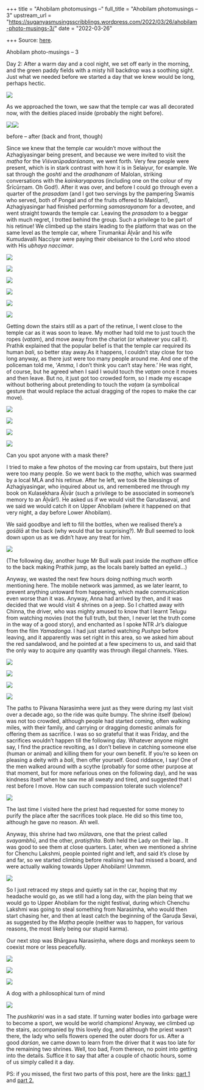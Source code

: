 +++
title = "Ahobilam photomusings –"
full_title = "Ahobilam photomusings – 3"
upstream_url = "https://suganyasmusingsscribblings.wordpress.com/2022/03/26/ahobilam-photo-musings-3/"
date = "2022-03-26"

+++
Source: [here](https://suganyasmusingsscribblings.wordpress.com/2022/03/26/ahobilam-photo-musings-3/).

Ahobilam photo-musings – 3

Day 2: After a warm day and a cool night, we set off early in the morning, and the green paddy fields with a misty hill backdrop was a soothing sight. Just what we needed before we started a day that we knew would be long, perhaps hectic.

![](https://suganyasmusingsscribblings.files.wordpress.com/2022/03/img_20220318_065723-min.jpg?w=840)

As we approached the town, we saw that the temple car was all decorated now, with the deities placed inside (probably the night before).

![](https://suganyasmusingsscribblings.files.wordpress.com/2022/03/img_20220317_183036-min.jpg)![](https://suganyasmusingsscribblings.files.wordpress.com/2022/03/img_20220318_070833-min.jpg)

before – after (back and front, though)

Since we knew that the temple car wouldn’t move without the Azhagiyasingar being present, and because we were invited to visit the *maṭha* for the *Viśvarūpadarśanam*, we went forth. Very few people were present, which is in stark contrast with how it is in Selaiyur, for example. We sat through the *goshti* and the *aradhanam* of Malolan, striking conversations with the *kainkaryapara*s (including one on the colour of my Śrīcūrṇam. Oh God!). After it was over, and before I could go through even a quarter of the *prasadam* (and I got two servings by the pampering Swamis who served, both of Pongal and of the fruits offered to Malolan!), Azhagiyasingar had finished performing *samasrayanam* for a devotee, and went straight towards the temple car. Leaving the *prasadam* to a beggar with much regret, I trotted behind the group. Such a privilege to be part of his retinue! We climbed up the stairs leading to the platform that was on the same level as the temple car, where Tirumankai Āḻvār and his wife Kumudavalli Nacciyar were paying their obeisance to the Lord who stood with His *ubhaya naccimar*.

![](https://suganyasmusingsscribblings.files.wordpress.com/2022/03/img_20220318_092354-min.jpg?w=768)

![](https://suganyasmusingsscribblings.files.wordpress.com/2022/03/img_20220318_093329-min.jpg?w=1024)

![](https://suganyasmusingsscribblings.files.wordpress.com/2022/03/img_20220318_093751-min.jpg?w=768)

![](https://suganyasmusingsscribblings.files.wordpress.com/2022/03/img_20220318_094727-min.jpg?w=1024)

![](https://suganyasmusingsscribblings.files.wordpress.com/2022/03/img_20220318_093841-min.jpg?w=768)

![](https://suganyasmusingsscribblings.files.wordpress.com/2022/03/img_20220318_093827-min.jpg?w=768)

Getting down the stairs still as a part of the retinue, I went close to the temple car as it was soon to leave. My mother had told me to just touch the ropes (*vaṭam*), and move away from the chariot (or whatever you call it). Prathik explained that the popular belief is that the temple car required its human *bali*, so better stay away.As it happens, I couldn’t stay close for too long anyway, as there just were too many people around me. And one of the policeman told me, ‘*Amma*, I don’t think you can’t stay here.’ He was right, of course, but he agreed when I said I would touch the *vaṭam* once it moves and then leave. But no, it just got too crowded form, so I made my escape without bothering about pretending to touch the *vaṭam* (a symbolical gesture that would replace the actual dragging of the ropes to make the car move).

![](https://suganyasmusingsscribblings.files.wordpress.com/2022/03/img_20220318_094732-min.jpg?w=768)

![](https://suganyasmusingsscribblings.files.wordpress.com/2022/03/img_20220318_094819-min.jpg?w=1024)

![](https://suganyasmusingsscribblings.files.wordpress.com/2022/03/img_20220318_094934-min.jpg?w=768)

![](https://suganyasmusingsscribblings.files.wordpress.com/2022/03/img_20220318_095118-min-1.jpg?w=768)

Can you spot anyone with a mask there?

I tried to make a few photos of the moving car from upstairs, but there just were too many people. So we went back to the *maṭha*, which was swarmed by a local MLA and his retinue. After he left, we took the blessings of Azhagiyasingar, who inquired about us, and remembered me through my book on Kulasekhara Āḻvār (such a privilege to be associated in someone’s memory to an Āḻvār!). He asked us if we would visit the Garudasevai, and we said we would catch it on Upper Ahobilam (where it happened on that very night, a day before Lower Ahobilam).

We said goodbye and left to fill the bottles, when we realised there’s a *gośālā* at the back (why would that be surprising?). Mr Bull seemed to look down upon us as we didn’t have any treat for him.

![](https://suganyasmusingsscribblings.files.wordpress.com/2022/03/img_20220318_103932-min.jpg?w=768)

(The following day, another huge Mr Bull walk past inside the *maṭham* office to the back making Prathik jump, as the locals barely batted an eyelid…)

Anyway, we wasted the next few hours doing nothing much worth mentioning here. The mobile network was jammed, as we later learnt, to prevent anything untoward from happening, which made communication even worse than it was. Anyway, Anna had arrived by then, and it was decided that we would visit 4 shrines on a jeep. So I chatted away with Chinna, the driver, who was mighty amused to know that I learnt Telugu from watching movies (not the full truth, but then, I never let the truth come in the way of a good story), and enchanted as I spoke NTR Jr’s dialogue from the film *Yamadonga*. I had just started watching *Pushpa* before leaving, and it apparently was set right in this area, so we asked him about the red sandalwood, and he pointed at a few specimens to us, and said that the only way to acquire any quantity was through illegal channels. Yikes.

![](https://suganyasmusingsscribblings.files.wordpress.com/2022/03/img_20220318_142239-min.jpg?w=1024)

![](https://suganyasmusingsscribblings.files.wordpress.com/2022/03/img_20220318_145851-min.jpg?w=768)

![](https://suganyasmusingsscribblings.files.wordpress.com/2022/03/img_20220318_150217-min.jpg?w=768)

![](https://suganyasmusingsscribblings.files.wordpress.com/2022/03/img_20220318_150246-min.jpg?w=768)

The paths to Pāvana Narasimha were just as they were during my last visit over a decade ago, so the ride was quite bumpy. The shrine itself (below) was not too crowded, although people had started coming, often walking miles, with their family, and carrying or dragging domestic animals for offering them as sacrifice. I was so so grateful that it was Friday, and the sacrifices wouldn’t happen till the following day. Whatever anyone might say, I find the practice revolting, as I don’t believe in catching someone else (human or animal) and killing them for your own benefit. If you’re so keen on pleasing a deity with a *bali*, then offer yourself. Good riddance, I say! One of the men walked around with a scythe (probably for some other purpose at that moment, but for more nefarious ones on the following day), and he was kindness itself when he saw me all sweaty and tired, and suggested that I rest before I move. How can such compassion tolerate such violence?

![](https://suganyasmusingsscribblings.files.wordpress.com/2022/03/img_20220318_153127-min.jpg?w=768)

The last time I visited here the priest had requested for some money to purify the place after the sacrifices took place. He did so this time too, although he gave no reason. Ah well.

Anyway, this shrine had two *mūlavar*s, one that the priest called *svayambhū*, and the other, *pratiṣṭhita*. Both held the Lady on their lap.. It was good to see them at close quarters. Later, when we mentioned a shrine for Chenchu Lakshmi, people pointed right and left, and said it’s close by and far, so we started climbing before realising we had missed a board, and were actually walking towards Upper Ahobilam! Ummmm.

![](https://suganyasmusingsscribblings.files.wordpress.com/2022/03/img_20220318_154650-min.jpg?w=840)

So I just retraced my steps and quietly sat in the car, hoping that my headache would go, as we still had a long day, with the plan being that we would go to Upper Ahobilam for the night festival, during which Chenchu Lakshmi was going to steal something from Narasimha, who would then start chasing her, and then at least catch the beginning of the Garuḍa Sevai, as suggested by the *Maṭha* people (neither was to happen, for various reasons, the most likely being our stupid karma).

Our next stop was Bhārgava Narasiṃha, where dogs and monkeys seem to coexist more or less peacefully.

![](https://suganyasmusingsscribblings.files.wordpress.com/2022/03/img_20220318_172901-min.jpg?w=768)

![](https://suganyasmusingsscribblings.files.wordpress.com/2022/03/img_20220318_172914-min.jpg?w=1024)

![](https://suganyasmusingsscribblings.files.wordpress.com/2022/03/img_20220318_173218-min.jpg?w=768)

A dog with a philosophical turn of mind

![](https://suganyasmusingsscribblings.files.wordpress.com/2022/03/img_20220318_173234-min.jpg?w=768)

The *pushkarini* was in a sad state. If turning water bodies into garbage were to become a sport, we would be world champions! Anyway, we climbed up the stairs, accompanied by this lovely dog, and although the priest wasn’t there, the lady who sells flowers opened the outer doors for us. After a good *darśan*, we came down to learn from the driver that it was too late for the remaining two shrines. Well, too bad, From thereon, no point into getting into the details. Suffice it to say that after a couple of chaotic hours, some of us simply called it a day.

PS: if you missed, the first two parts of this post, here are the links: [part 1](https://suganyasmusingsscribblings.wordpress.com/2022/03/21/ahobilam-photo-musings-1/) and [part 2.](https://suganyasmusingsscribblings.wordpress.com/2022/03/22/ahobilam-photo-musings-2/)
